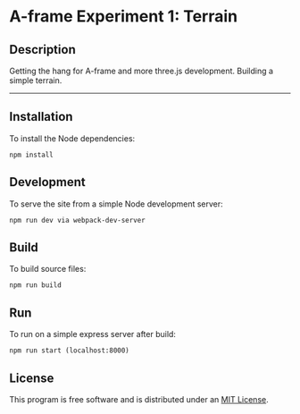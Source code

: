 # A-frame Experiment 1: Terrain

## Description

Getting the hang for A-frame and more three.js development. Building a simple terrain.

<hr>

## Installation

To install the Node dependencies:

    npm install


## Development

To serve the site from a simple Node development server:

    npm run dev via webpack-dev-server

## Build

To build source files:
	
	npm run build

## Run

To run on a simple express server after build:
	
	npm run start (localhost:8000)


## License

This program is free software and is distributed under an [MIT License](LICENSE).

